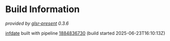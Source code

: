 # Build Information

_provided by [glsr-present](https://pypi.org/project/glsr-present/) 0.3.6_

[infdate](https://gitlab.com/blackstream-x/infdate)
built with pipeline
[1884836730](https://gitlab.com/blackstream-x/infdate/-/pipelines/1884836730)
(build started 2025-06-23T16:10:13Z)

